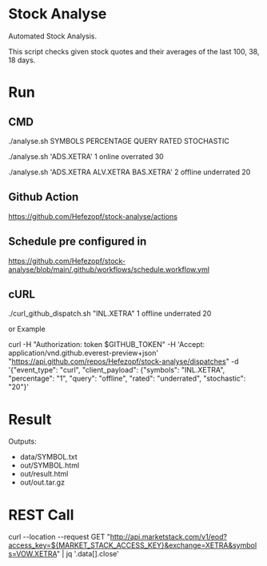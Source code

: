 # Stock Analyse
Automated Stock Analysis.

This script checks given stock quotes and their averages of the last 100, 38, 18 days.


# Run

## CMD
./analyse.sh SYMBOLS PERCENTAGE QUERY RATED STOCHASTIC

./analyse.sh 'ADS.XETRA' 1 online overrated 30

./analyse.sh 'ADS.XETRA ALV.XETRA BAS.XETRA' 2 offline underrated 20


## Github Action

https://github.com/Hefezopf/stock-analyse/actions


## Schedule pre configured in 

https://github.com/Hefezopf/stock-analyse/blob/main/.github/workflows/schedule.workflow.yml


## cURL

./curl_github_dispatch.sh "INL.XETRA" 1 offline underrated 20

or Example

curl -H "Authorization: token $GITHUB_TOKEN" -H 'Accept: application/vnd.github.everest-preview+json' "https://api.github.com/repos/Hefezopf/stock-analyse/dispatches" -d '{"event_type": "curl", "client_payload": {"symbols": "INL.XETRA", "percentage": "1", "query": "offline", "rated": "underrated", "stochastic": "20"}'


# Result

Outputs:
- data/SYMBOL.txt
- out/SYMBOL.html
- out/result.html
- out/out.tar.gz


# REST Call
curl  --location --request GET "http://api.marketstack.com/v1/eod?access_key=${MARKET_STACK_ACCESS_KEY}&exchange=XETRA&symbols=VOW.XETRA" | jq '.data[].close'
